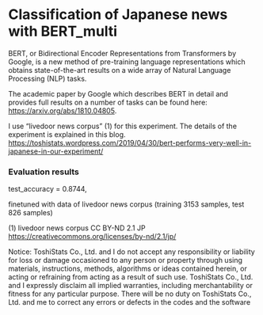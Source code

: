 # Classification of Japanese news with BERT_multi


BERT, or Bidirectional Encoder Representations from Transformers by Google, is a new method of pre-training language representations which obtains state-of-the-art results on a wide array of Natural Language Processing (NLP) tasks.

The academic paper by Google which describes BERT in detail and provides full results on a number of tasks can be found here: https://arxiv.org/abs/1810.04805.


I use “livedoor news corpus” (1) for this experiment.  The details of the experiment is explained in this blog.
https://toshistats.wordpress.com/2019/04/30/bert-performs-very-well-in-japanese-in-our-experiment/




### Evaluation results

test_accuracy = 0.8744,

finetuned with data of livedoor news corpus (training 3153 samples, test 826 samples)







(1) livedoor news corpus CC BY-ND 2.1 JP
https://creativecommons.org/licenses/by-nd/2.1/jp/






Notice: ToshiStats Co., Ltd. and I do not accept any responsibility or liability for loss or damage occasioned to any person or property through using materials, instructions, methods, algorithms or ideas contained herein, or acting or refraining from acting as a result of such use. ToshiStats Co., Ltd. and I expressly disclaim all implied warranties, including merchantability or fitness for any particular purpose. There will be no duty on ToshiStats Co., Ltd. and me to correct any errors or defects in the codes and the software



